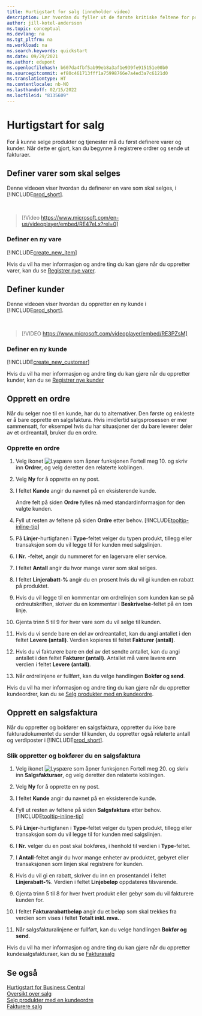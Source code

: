 ```yaml
---
title: Hurtigstart for salg (inneholder video)
description: Lær hvordan du fyller ut de første kritiske feltene for produkter og kunder i Business Central, slik at du kan starte salgsprosessene.
author: jill-kotel-andersson
ms.topic: conceptual
ms.devlang: na
ms.tgt_pltfrm: na
ms.workload: na
ms.search.keywords: quickstart
ms.date: 09/29/2021
ms.author: edupont
ms.openlocfilehash: b607da4fbf5ab99eb8a3af1e939fe915151e00b0
ms.sourcegitcommit: ef80c461713fff1a75998766e7a4ed3a7c6121d0
ms.translationtype: HT
ms.contentlocale: nb-NO
ms.lasthandoff: 02/15/2022
ms.locfileid: "8135609"
---
```

# <a name="sales-quick-start"></a>Hurtigstart for salg

For å kunne selge produkter og tjenester må du først definere varer og kunder. Når dette er gjort, kan du begynne å registrere ordrer og sende ut fakturaer.

## <a name="set-up-items-to-sell"></a>Definer varer som skal selges

Denne videoen viser hvordan du definerer en vare som skal selges, i [!INCLUDE[prod_short](includes/prod_short.md)].

<br>

> [!Video https://www.microsoft.com/en-us/videoplayer/embed/RE47eLx?rel=0]

### <a name="set-up-a-new-item"></a>Definer en ny vare

[!INCLUDE[create_new_item](includes/create_new_item.md)]

Hvis du vil ha mer informasjon og andre ting du kan gjøre når du oppretter varer, kan du se [Registrer nye varer](inventory-how-register-new-items.md).  

## <a name="set-up-customers"></a>Definer kunder

Denne videoen viser hvordan du oppretter en ny kunde i [!INCLUDE[prod_short](includes/prod_short.md)].  

<br>

> [!VIDEO https://www.microsoft.com/videoplayer/embed/RE3PZsM]

### <a name="set-up-a-new-customer"></a>Definer en ny kunde

[!INCLUDE[create_new_customer](includes/create_new_customer.md)]

Hvis du vil ha mer informasjon og andre ting du kan gjøre når du oppretter kunder, kan du se [Registrer nye kunder](sales-how-register-new-customers.md)

## <a name="create-a-sales-order"></a>Opprett en ordre  

Når du selger noe til en kunde, har du to alternativer. Den første og enkleste er å bare opprette en salgsfaktura. Hvis imidlertid salgsprosessen er mer sammensatt, for eksempel hvis du har situasjoner der du bare leverer deler av et ordreantall, bruker du en ordre.

### <a name="to-create-a-sales-order"></a>Opprette en ordre  

1. Velg ikonet ![Lyspære som åpner funksjonen Fortell meg 10.](media/ui-search/search_small.png "Fortell hva du vil gjøre") og skriv inn **Ordrer**, og velg deretter den relaterte koblingen.
2. Velg **Ny** for å opprette en ny post.
3. I feltet **Kunde** angir du navnet på en eksisterende kunde.

    Andre felt på siden **Ordre** fylles nå med standardinformasjon for den valgte kunden.  

4. Fyll ut resten av feltene på siden **Ordre** etter behov. [!INCLUDE[tooltip-inline-tip](includes/tooltip-inline-tip_md.md)]

5. På **Linjer**-hurtigfanen i **Type**-feltet velger du typen produkt, tillegg eller transaksjon som du vil legge til for kunden med salgslinjen.

6. I **Nr.** -feltet, angir du nummeret for en lagervare eller service.

7. I feltet **Antall** angir du hvor mange varer som skal selges.

8. I feltet **Linjerabatt-%** angir du en prosent hvis du vil gi kunden en rabatt på produktet.

9. Hvis du vil legge til en kommentar om ordrelinjen som kunden kan se på ordreutskriften, skriver du en kommentar i **Beskrivelse**-feltet på en tom linje.

10. Gjenta trinn 5 til 9 for hver vare som du vil selge til kunden.

11. Hvis du vi sende bare en del av ordreantallet, kan du angi antallet i den feltet **Levere (antall)**. Verdien kopieres til feltet **Fakturer (antall)**.

12. Hvis du vi fakturere bare en del av det sendte antallet, kan du angi antallet i den feltet **Fakturer (antall)**. Antallet må være lavere enn verdien i feltet **Levere (antall)**.

13. Når ordrelinjene er fullført, kan du velge handlingen **Bokfør og send**.

Hvis du vil ha mer informasjon og andre ting du kan gjøre når du oppretter kundeordrer, kan du se [Selg produkter med en kundeordre](sales-how-sell-products.md).  

## <a name="create-a-sales-invoice"></a>Opprett en salgsfaktura

Når du oppretter og bokfører en salgsfaktura, oppretter du ikke bare fakturadokumentet du sender til kunden, du oppretter også relaterte antall og verdiposter i [!INCLUDE[prod_short](includes/prod_short.md)].

### <a name="to-create-and-post-a-sales-invoice"></a>Slik oppretter og bokfører du en salgsfaktura  

1. Velg ikonet ![Lyspære som åpner funksjonen Fortell meg 20.](media/ui-search/search_small.png "Fortell hva du vil gjøre") og skriv inn **Salgsfakturaer**, og velg deretter den relaterte koblingen.  

2. Velg **Ny** for å opprette en ny post.

3. I feltet **Kunde** angir du navnet på en eksisterende kunde.

4. Fyll ut resten av feltene på siden **Salgsfaktura** etter behov. [!INCLUDE[tooltip-inline-tip](includes/tooltip-inline-tip_md.md)]

5. På **Linjer**-hurtigfanen i **Type**-feltet velger du typen produkt, tillegg eller transaksjon som du vil legge til for kunden med salgslinjen.

6. I **Nr.** velger du en post skal bokføres, i henhold til verdien i **Type**-feltet.

7. I **Antall**-feltet angir du hvor mange enheter av produktet, gebyret eller transaksjonen som linjen skal registrere for kunden.  

8. Hvis du vil gi en rabatt, skriver du inn en prosentandel i feltet **Linjerabatt-%**. Verdien i feltet **Linjebeløp** oppdateres tilsvarende.  

9. Gjenta trinn 5 til 8 for hver hvert produkt eller gebyr som du vil fakturere kunden for.  

10. I feltet **Fakturarabattbeløp** angir du et beløp som skal trekkes fra verdien som vises i feltet **Totalt inkl. mva.**.

11. Når salgsfakturalinjene er fullført, kan du velge handlingen **Bokfør og send**.  

Hvis du vil ha mer informasjon og andre ting du kan gjøre når du oppretter kundesalgsfakturaer, kan du se [Fakturasalg](sales-how-invoice-sales.md)

## <a name="see-also"></a>Se også

[Hurtigstart for Business Central](quick-start-business-central.md)  
[Oversikt over salg](sales-manage-sales.md)  
[Selg produkter med en kundeordre](sales-how-sell-products.md)  
[Fakturere salg](sales-how-invoice-sales.md)  
